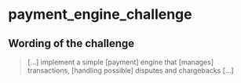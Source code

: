 # payment\_engine\_challenge

## Wording of the challenge
> [...] implement a simple [payment] engine that [manages] transactions, [handling possible] disputes and chargebacks [...]

